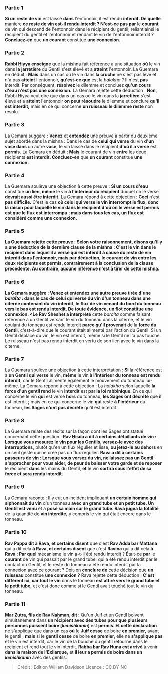 
### Partie 1
<b>Si un reste de vin</b> est laissé <b>dans</b> l'entonnoir, il est rendu <b>interdit. De quelle</b> manière <b>ce reste de vin est-il rendu interdit ? N'est-ce pas par</b> le <b>courant</b> de vin qui descend de l'entonnoir dans le récipient du gentil, reliant ainsi le récipient du gentil et l'entonnoir et rendant le vin de l'entonnoir interdit ? <b>Concluez-en</b> que <b>un courant</b> constitue <b>une connexion.</b>

### Partie 2
<b>Rabbi Ḥiyya enseigne</b> que la mishna fait référence à une situation <b>où</b> le vin dans <b>la</b> <b>jarretière</b> du Gentil s'est élevé et a <b>atteint</b> l'entonnoir. La Guemara en déduit : <b>Mais</b> dans un cas où le vin dans <b>la cruche</b> ne s'est pas levé et n'a pas <b>atteint</b> l'entonnoir, <b>qu'est-ce que</b> est la <i>halakha</i> ? Il n'est <b>pas</b> interdit. Par conséquent, <b>résolvez</b> le dilemme et concluez <b>qu'un cours d'eau n'est pas une connexion.</b> La Gemara rejette cette déduction : <b>Non,</b> Rabbi Ḥiyya veut dire que dans un cas où le vin dans la <b>jarretière</b> s'est élevé et a <b>atteint</b> l'entonnoir <b>on peut résoudre</b> le dilemme et conclure <b>qu'il est interdit,</b> mais en ce qui concerne <b>un ruisseau le dilemme reste</b> non résolu.

### Partie 3
La Gemara suggère : <b>Venez</b> et <b>entendez</b> une preuve à partir du deuxième sujet abordé dans la mishna : Dans le cas de <b>celui qui verse</b> du vin <b>d'un <b>vase</b> dans</b> un autre <b>vase,</b> le vin laissé dans le récipient <b>d'où il a versé</b> est <b>permis.</b> La Gemara en déduit : <b>Mais</b> le courant de vin <b>entre</b> les deux récipients <b>est interdit. Concluez-en</b> que <b>un courant</b> constitue <b>une connexion.</b>

### Partie 4
La Guemara soulève une objection à cette preuve : <b>Si un cours d'eau</b> constitue <b>un lien, même</b> le vin <b>à l'intérieur du récipient</b> duquel on le verse <b>devrait aussi être interdit.</b> La Gemara répond à cette objection : <b>Ceci</b> n'est <b>pas difficile.</b> C'est le cas <b>où celui qui verse le vin <b>interrompt</b> le flux, donc la raison pour laquelle le vin dans le récipient d'où on le verse est permis est que le flux est interrompu ; mais <b>dans tous les cas, un flux est</b> considéré comme <b>une connexion.</b>

### Partie 5
La Guemara rejette cette preuve : <b>Selon votre raisonnement, disons</b> qu'il y a une déduction de <b>la dernière clause</b> de la mishna : <b>C'est</b> le vin dans le récipient <b>dans lequel il a versé qui</b> est <b>interdit</b> à cause du reste de vin interdit dans l'entonnoir, <b>mais</b> par déduction, le courant de vin <b>entre</b> les deux récipients <b>est permis,</b> contrairement à la conclusion de la clause précédente. <b>Au contraire, aucune</b> inférence <b>n'est à tirer de cette</b> mishna.

### Partie 6
La Gemara suggère : <b>Venez</b> et <b>entendez</b> une autre preuve tirée d'une <i>baraïta</i> : dans le cas de <b>celui qui verse</b> du vin <b>d'un tonneau dans</b> une <b>citerne</b> contenant du vin interdit, le <b>flux</b> de vin <b>venant du bord du tonneau vers le bas</b> est rendu <b>interdit.</b> De toute évidence, un flot constitue une connexion. <Le Rav Sheshet a interprété</b> cette <i>baraita</i> comme faisant référence à un Gentil versant</b> le vin du tonneau dans la citerne, et le vin coulant du tonneau est rendu interdit <b>parce qu'il provenait</b> de la <b>force du Gentil,</b> c'est-à-dire que le courant était alimenté par l'action du Gentil. Si un Gentil déplace du vin, le vin est interdit, même si le Gentil ne l'a pas touché. Le ruisseau n'est pas rendu interdit en vertu de son lien avec le vin dans la citerne.

### Partie 7
La Guemara soulève une objection à cette interprétation : <b>Si</b> la référence est à <b>un Gentil qui verse</b> le vin, <b>même</b> le vin <b>à l'intérieur du tonneau est rendu interdit,</b> car le Gentil alimente également le mouvement du tonneau lui-même. La Gemara répond à cette objection : La <i>halakha</i> selon laquelle <b>la force d'un gentil rend</b> le vin <b>interdit</b> est <b>par la loi rabbinique. </b> En ce qui concerne le vin <b>qui</b> est versé <b>hors</b> du tonneau, <b>les Sages ont décrété</b> que <b>il</b> est interdit ; mais en ce qui concerne le vin <b>qui</b> reste <b>à l'intérieur</b> du tonneau, <b>les Sages n'ont pas décrété</b> qu'il est interdit.

### Partie 8
La Guemara relate des récits sur la façon dont les Sages ont statué concernant cette question : <b>Rav Ḥisda a dit à certains détaillants de vin : Lorsque vous mesurez le vin pour les Gentils, versez-le avec des interruptions,</b> plutôt qu'en un flux régulier et lisse, <b>ou jetez-le</b> <b>au dehors</b> en un seul geste qui ne crée pas un flux régulier. <b>Rava a dit à certains</b> <b>passeurs de vin : Lorsque vous versez du vin, ne laissez pas un Gentil s'approcher pour vous aider, de peur de baisser votre garde et de reposer</b> le récipient <b>dans</b> les mains du Gentil, <b>et</b> le vin <b>sortira sous l'effet de sa force et sera rendu interdit.</b>

### Partie 9
La Gemara raconte : Il y eut un incident impliquant <b>un certain homme qui siphonnait du vin</b> d'un tonneau <b>avec un grand tube et un petit tube. Un Gentil est venu</b> et a <b>posé sa main sur le grand tube. Rava jugea la totalité</b> de la quantité de <b>vin interdite,</b> y compris le vin qui était encore dans le tonneau.

### Partie 10
<b>Rav Pappa dit à Rava, et certains disent</b> que c'est <b>Rav Adda bar Mattana</b> qui a dit cela <b>à Rava, et certains disent</b> que c'est <b>Ravina</b> qui a dit cela <b>à Rava : Par quel</b> mécanisme le vin a-t-il été rendu interdit ? Était-ce <b>par</b> le <b>courant</b> de vin qui passait par le grand tube, qui a été rendu interdit par le contact du Gentil, et le reste du tonneau a été rendu interdit par la connexion avec ce courant ? Doit-on <b>conclure de</b> cette décision que <b>un ruisseau</b> constitue <b>une connexion ?</b> Rava rejette cette déduction : <b>C'est différent ici, car tout le vin</b> dans le tonneau <b>est attiré vers le grand tube et le petit tube,</b> et c'est donc comme si le Gentil avait touché tout le vin du tonneau.

### Partie 11
<b>Mar Zutra, fils de Rav Naḥman, dit :</b> Qu'un Juif et un Gentil boivent simultanément dans <b>un récipient avec des tubes pour que plusieurs personnes puissent boire [<i>kenishkanin</i>]</b> est <b>permis. Et cette déclaration</b> ne s'applique que dans un cas <b>où</b> le <b>Juif cesse</b> de boire <b>en premier,</b> avant le gentil ; <b>mais</b> si le <b>gentil cesse</b> de boire <b>en premier,</b> elle ne <b>s'applique pas</b> et le vin est interdit, car le vin de la bouche du gentil retourne dans le récipient et rend tout le vin interdit. <b>Rabba bar Rav Huna est arrivé</b> à venir <b>dans la maison de l'Exilarque,</b> et <b>il leur a permis de boire dans un <i>kenishkanin</i></b> avec des gentils.

>Crédit : Edition William Davidson
>Licence : CC BY-NC